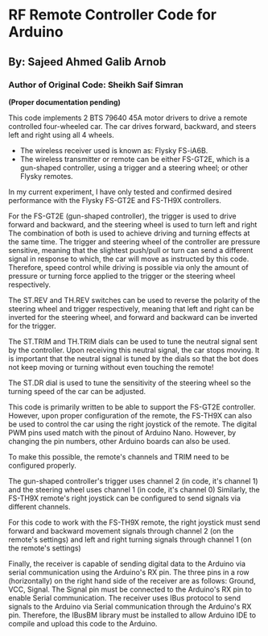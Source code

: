 # RF Remote Controller Code for Arduino
## By: Sajeed Ahmed Galib Arnob
### Author of Original Code: Sheikh Saif Simran

**(Proper documentation pending)**

This code implements 2 BTS 79640 45A motor drivers to drive a remote
  controlled four-wheeled car.
  The car drives forward, backward, and steers left and right using all 4
  wheels.
  
  * The wireless receiver used is known as: Flysky FS-iA6B.
  * The wireless transmitter or remote can be either FS-GT2E, which is a
    gun-shaped controller, using a trigger and a steering wheel; or other
    Flysky remotes.

  In my current experiment, I have only tested and confirmed desired
  performance with the Flysky FS-GT2E and FS-TH9X controllers.

  For the FS-GT2E (gun-shaped controller), the trigger is used to drive
  forward and backward, and the steering wheel is used to turn left and right
  The combination of both is used to achieve driving and turning effects at the
  same time.
  The trigger and steering wheel of the controller are pressure sensitive,
  meaning that the slightest push/pull or turn can send a different signal
  in response to which, the car will move as instructed by this code.
  Therefore, speed control while driving is possible via only the amount
  of pressure or turning force applied to the trigger or the steering wheel
  respectively.

  The ST.REV and TH.REV switches can be used to reverse the polarity of the
  steering wheel and trigger respectively, meaning that left and right
  can be inverted for the steering wheel, and forward and backward can be
  inverted for the trigger.

  The ST.TRIM and TH.TRIM dials can be used to tune the neutral signal sent by
  the controller. Upon receiving this neutral signal, the car stops moving.
  It is important that the neutral signal is tuned by the dials so that
  the bot does not keep moving or turning without even touching the remote!

  The ST.DR dial is used to tune the sensitivity of the steering wheel so
  the turning speed of the car can be adjusted.

  This code is primarily written to be able to support the FS-GT2E controller.
  However, upon proper configuration of the remote, the FS-TH9X can also be used
  to control the car using the right joystick of the remote.
  The digital PWM pins used match with the pinout of Arduino Nano.
  However, by changing the pin numbers, other Arduino boards can also be used.

  To make this possible, the remote's channels and TRIM need to be configured
  properly.

  The gun-shaped controller's trigger uses channel 2 (in code, it's channel 1)
  and the steering wheel uses channel 1 (in code, it's channel 0)
  Similarly, the FS-TH9X remote's right joystick can be configured to send
  signals via different channels.
  
  For this code to work with the FS-TH9X remote, the right joystick must send
  forward and backward movement signals through channel 2 (on the remote's
  settings) and left and right turning signals through channel 1 (on the remote's
  settings)

  Finally, the receiver is capable of sending digital data to the Arduino via
  serial communication using the Arduino's RX pin.
  The three pins in a row (horizontally) on the right hand side of the receiver
  are as follows: Ground, VCC, Signal.
  The Signal pin must be connected to the Arduino's RX pin to enable
  Serial communication.
  The receiver uses IBus protocol to send signals to the Arduino
  via Serial communication through the Arduino's RX pin.
  Therefore, the IBusBM library must be installed to allow Arduino IDE
  to compile and upload this code to the Arduino.